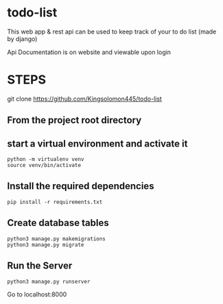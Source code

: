 # todo-list
This web app &amp; rest api can be used to keep track of your to do list (made by django)

Api Documentation is on website and viewable upon login

# STEPS

git clone https://github.com/Kingsolomon445/todo-list

## From the project root directory

## **start a virtual environment and activate it**
```
python -m virtualenv venv
source venv/bin/activate
```

## **Install the required dependencies**
```
pip install -r requirements.txt
```

## **Create database tables**
```
python3 manage.py makemigrations
python3 manage.py migrate
```


## **Run the Server**
```
python3 manage.py runserver
```
Go to localhost:8000


